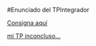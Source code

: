 #Enunciado del TPIntegrador

 [Consigna aquí](https://cac2022c1-fullstackjava-22033.github.io/cac-integrador-front-2022c1/enunciado/enunciado.html)

 [mi TP inconcluso...]( https://lba2244.github.io/CaC_TPIntegrador_front/)
